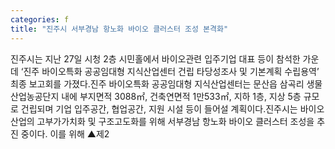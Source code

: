 ```yaml
---
categories: f
title: "진주시 서부경남 항노화 바이오 클러스터 조성 본격화"
---
```

진주시는 지난 27일 시청 2층 시민홀에서 바이오관련 입주기업 대표 등이 참석한 가운데 ‘진주 바이오특화 공공임대형 지식산업센터 건립 타당성조사 및 기본계획 수립용역’ 최종 보고회를 가졌다.진주 바이오특화 공공임대형 지식산업센터는 문산읍 삼곡리 생물산업농공단지 내에 부지면적 3088㎡, 건축연면적 1만533㎡, 지하 1층, 지상 5층 규모로 건립되며 기업 입주공간, 협업공간, 지원 시설 등이 들어설 계획이다.진주시는 바이오산업의 고부가가치화 및 구조고도화를 위해 서부경남 항노화 바이오 클러스터 조성을 추진 중이다. 이를 위해 ▲제2